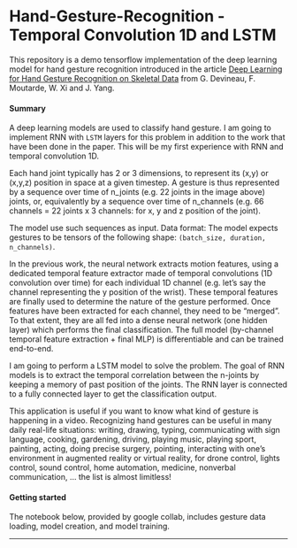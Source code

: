 # Hand-Gesture-Recognition - Temporal Convolution 1D and LSTM

This repository is a demo tensorflow implementation of the deep learning model for hand gesture recognition introduced in the article [Deep Learning for Hand Gesture Recognition on Skeletal Data](https://ieeexplore.ieee.org/document/8373818) from G. Devineau, F. Moutarde, W. Xi and J. Yang.

#### Summary

A deep learning models are used to classify hand gesture. I am going to implement RNN with ```LSTM``` layers for this problem in addition to the work that have been done in the paper. This will be my first experience with RNN and temporal convolution 1D.

Each hand joint typically has 2 or 3 dimensions, to represent its (x,y) or (x,y,z) position in space at a given timestep. A gesture is thus represented by a sequence over time of n_joints (e.g. 22 joints in the image above) joints, or, equivalently by a sequence over time of n_channels (e.g. 66 channels = 22 joints x 3 channels: for x, y and z position of the joint).

The model use such sequences as input. Data format: The model expects gestures to be tensors of the following shape: ```(batch_size, duration, n_channels)```.

In the previous work, the neural network extracts motion features, using a dedicated temporal feature extractor made of temporal convolutions (1D convolution over time) for each individual 1D channel (e.g. let’s say the channel representing the y position of the wrist). These temporal features are finally used to determine the nature of the gesture performed. Once features have been extracted for each channel, they need to be “merged”. To that extent, they are all fed into a dense neural network (one hidden layer) which performs the final classification. The full model (by-channel temporal feature extraction + final MLP) is differentiable and can be trained end-to-end.

I am going to perform a LSTM model to solve the problem. The goal of RNN models is to extract the temporal correlation between the n-joints by keeping a memory of past position of the joints. The RNN layer is connected to a fully connected layer to get the classification output.

This application is useful if you want to know what kind of gesture is happening in a video. Recognizing hand gestures can be useful in many daily real-life situations: writing, drawing, typing, communicating with sign language, cooking, gardening, driving, playing music, playing sport, painting, acting, doing precise surgery, pointing, interacting with one’s environment in augmented reality or virtual reality, for drone control, lights control, sound control, home automation, medicine, nonverbal communication, … the list is almost limitless!


#### Getting started

The notebook below, provided by google collab, includes gesture data loading, model creation, and model training.

---


